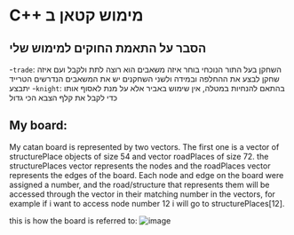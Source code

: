 # C++ מימוש קטאן ב

## הסבר על התאמת החוקים למימוש שלי
-`trade`: השחקן בעל התור הנוכחי בוחר איזה משאבים הוא רוצה לתת ולקבל ועם איזה שחקן לבצע את ההחלפה ובמידה ולשני השחקנים יש את המשאבים הנדרשים הטרייד יתבצע
-`knight`: בהתאם להנחיות במטלה, אין שימוש באביר אלא על מנת לאסוף אותו כדי לקבל את קלף הצבא הכי גדול

## My board:

My catan board is represented by two vectors.
The first one is a vector of structurePlace objects of size 54 and vector roadPlaces of size 72. the structurePlaces vector represents the nodes and the roadPlaces vector represents the edges of the board.
Each node and edge on the board were assigned a number, and the road/structure that represents them will be accessed through the vector in their matching number in the vectors, for example if i want to access node number 12 i will go to structurePlaces[12].

this is how the board is referred to:
![image](https://github.com/benami171/System_Programming2_Exe3/assets/102553622/fca93a22-6bbf-4340-90fd-3be06fadc4de)
